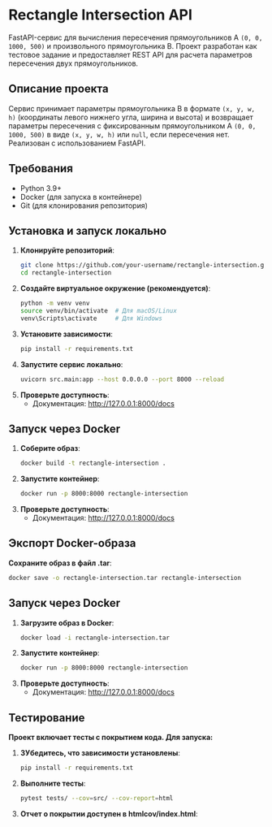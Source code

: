 # Rectangle Intersection API

FastAPI-сервис для вычисления пересечения прямоугольников A `(0, 0, 1000, 500)` и произвольного прямоугольника B. Проект разработан как тестовое задание и предоставляет REST API для расчета параметров пересечения двух прямоугольников.

## Описание проекта
Сервис принимает параметры прямоугольника B в формате `(x, y, w, h)` (координаты левого нижнего угла, ширина и высота) и возвращает параметры пересечения с фиксированным прямоугольником A `(0, 0, 1000, 500)` в виде `(x, y, w, h)` или `null`, если пересечения нет. Реализован с использованием FastAPI.

## Требования
- Python 3.9+
- Docker (для запуска в контейнере)
- Git (для клонирования репозитория)

## Установка и запуск локально
1. **Клонируйте репозиторий**:
   ```bash
   git clone https://github.com/your-username/rectangle-intersection.git
   cd rectangle-intersection
    ```
2. **Создайте виртуальное окружение (рекомендуется)**:
   ```bash
   python -m venv venv
   source venv/bin/activate  # Для macOS/Linux
   venv\Scripts\activate     # Для Windows
    ```
3. **Установите зависимости**:
   ```bash
   pip install -r requirements.txt
    ```
4. **Запустите сервис локально**:
   ```bash
   uvicorn src.main:app --host 0.0.0.0 --port 8000 --reload
    ```
5. **Проверьте доступность**:
   - Документация: http://127.0.0.1:8000/docs

## Запуск через Docker
1. **Соберите образ**:
   ```bash
   docker build -t rectangle-intersection .
    ```
2. **Запустите контейнер**:
   ```bash
   docker run -p 8000:8000 rectangle-intersection
    ```
3. **Проверьте доступность**:
   - Документация: http://127.0.0.1:8000/docs

## Экспорт Docker-образа
**Сохраните образ в файл .tar**:
   ```bash
   docker save -o rectangle-intersection.tar rectangle-intersection
   ```

## Запуск через Docker
1. **Загрузите образ в Docker**:
   ```bash
   docker load -i rectangle-intersection.tar
    ```
2. **Запустите контейнер**:
   ```bash
   docker run -p 8000:8000 rectangle-intersection
    ```
3. **Проверьте доступность**:
   - Документация: http://127.0.0.1:8000/docs

## Тестирование
**Проект включает тесты с покрытием кода. Для запуска:**
1. **ЗУбедитесь, что зависимости установлены**:
   ```bash
   pip install -r requirements.txt
    ```
2. **Выполните тесты**:
   ```bash
   pytest tests/ --cov=src/ --cov-report=html
    ```
3. **Отчет о покрытии доступен в htmlcov/index.html**:
